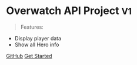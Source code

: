 <!-- ![background](/Web/background.jpg) -->
<!-- ![logo](/Web/OW-logo.svg) -->

# Overwatch API Project <small>V1</small>

> Features:

- Display player data
- Show all Hero info

[GitHub](https://github.com/timomak/Docsify/)
[Get Started](#future-custom-api-project)
